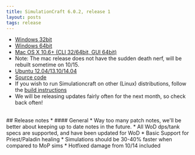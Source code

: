 ```yaml
---
title: SimulationCraft 6.0.2, release 1
layout: posts
tags: release
---
```

* [Windows 32bit](http://downloads.simulationcraft.org/simc-602-1-win32-10-14-752f416.zip)
* [Windows 64bit](http://downloads.simulationcraft.org/simc-602-1-win64-10-14-752f416.zip)
* [Mac OS X 10.6+ (CLI 32/64bit, GUI 64bit)](http://downloads.simulationcraft.org/simc-602-1-alpha-osx-x86-10-14-53e731c.dmg)
* Note: The mac release does not have the sudden death nerf, will be rebuilt sometime on 10/15.
* [Ubuntu 12.04/13.10/14.04](https://launchpad.net/~simulationcraft/+archive/simulationcraft)
* [Source code](http://downloads.simulationcraft.org/simc-602-1-source.zip)
* If you wish to run Simulationcraft on other (Linux) distributions, follow the [build instructions](http://code.google.com/p/simulationcraft/wiki/HowToBuild)
* We will be releasing updates fairly often for the next month, so check back often!
<br>
## Release notes
* #### General
   * Way too many patch notes, we'll be better about keeping up to date notes in the future.
   * All WoD dps/tank specs are supported, and have been updated for WoD
   * Basic Support for Priest/Paladin healing
   * Simulations should be 30-40% faster when compared to MoP sims
   * Hotfixed damage from 10/14 included